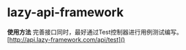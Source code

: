 # lazy-api-framework
**使用方法**
完善接口同时，最好通过Test控制器进行用例测试编写。
[http://api.lazy-framework.com/api/test]()
